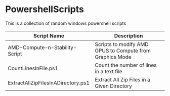 # PowershellScripts
This is a collection of random windows powershell scripts


| Script Name                        | Description                                              |
|------------------------------------|----------------------------------------------------------|
| AMD-Compute-n-Stability-Script     | Scripts to modify AMD GPUS to Compute from Graphics Mode |
| CountLinesInFile.ps1               | Count the number of lines in a text file                 |
| ExtractAllZipFilesInADirectory.ps1 | Extract All Zip Files in a Given Directory               |
